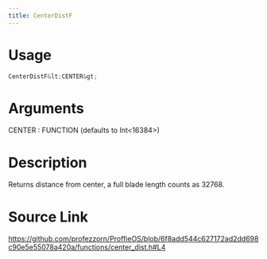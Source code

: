 ```yaml
---
title: CenterDistF
---
```


# Usage
```cpp
CenterDistF&lt;CENTER&gt;
```

# Arguments
CENTER : FUNCTION (defaults to Int<16384>)

# Description
Returns distance from center, a full blade length counts as 32768.

# Source Link
https://github.com/profezzorn/ProffieOS/blob/6f8add544c627172ad2dd698c90e5e55078a420a/functions/center_dist.h#L4
